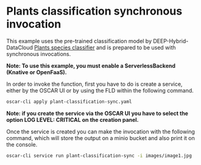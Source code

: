 # Plants classification synchronous invocation

This example uses the pre-trained classification model by DEEP-Hybrid-DataCloud
[Plants species classifier](https://marketplace.deep-hybrid-datacloud.eu/modules/deep-oc-plants-classification-tf.html)
and is prepared to be used with synchronous invocations.

**Note: To use this example, you must enable a ServerlessBackend (Knative or OpenFaaS).**

In order to invoke the function, first you have to do is create a service,
either by the OSCAR UI or by using the FLD within the following command.

``` sh
oscar-cli apply plant-classification-sync.yaml
```

**Note: if you create the service via the OSCAR UI you have to select the option LOG LEVEL: CRITICAL on the creation panel.**

Once the service is created you can make the invocation with the following
command, which will store the output on a minio bucket and also print it on
the console.

``` sh
oscar-cli service run plant-classification-sync -i images/image1.jpg
```

